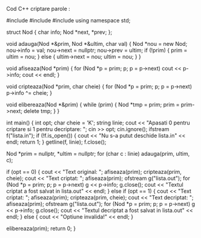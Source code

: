 Cod C++ criptare parole :


#include <iostream>
#include <fstream>
#include <string>
using namespace std;

struct Nod {
    char info;
    Nod *next, *prev;
};

void adauga(Nod *&prim, Nod *&ultim, char val) {
    Nod *nou = new Nod;
    nou->info = val;
    nou->next = nullptr;
    nou->prev = ultim;
    if (!prim) {
        prim = ultim = nou;
    } else {
        ultim->next = nou;
        ultim = nou;
    }
}

void afiseaza(Nod *prim) {
    for (Nod *p = prim; p; p = p->next)
        cout << p->info;
    cout << endl;
}

void cripteaza(Nod *prim, char cheie) {
    for (Nod *p = prim; p; p = p->next)
        p->info ^= cheie;
}

void elibereaza(Nod *&prim) {
    while (prim) {
        Nod *tmp = prim;
        prim = prim->next;
        delete tmp;
    }
}

int main() {
    int opt;
    char cheie = 'K';
    string linie;
    cout << "Apasati 0 pentru criptare si 1 pentru decriptare: ";
    cin >> opt;
    cin.ignore();
    ifstream f("lista.in");
    if (!f.is_open()) {
        cout << "Nu s-a putut deschide lista.in" << endl;
        return 1;
    }
    getline(f, linie);
    f.close();

  Nod *prim = nullptr, *ultim = nullptr;
  for (char c : linie)
        adauga(prim, ultim, c);

  if (opt == 0) {
        cout << "Text original:  ";
        afiseaza(prim);
        cripteaza(prim, cheie);
        cout << "Text criptat:   ";
        afiseaza(prim);
        ofstream g("lista.out");
        for (Nod *p = prim; p; p = p->next)
            g << p->info;
        g.close();
        cout << "Textul criptat a fost salvat in lista.out" << endl;
    } else if (opt == 1) {
        cout << "Text criptat:   ";
        afiseaza(prim);
        cripteaza(prim, cheie);
        cout << "Text decriptat: ";
        afiseaza(prim);
        ofstream g("lista.out");
        for (Nod *p = prim; p; p = p->next)
            g << p->info;
        g.close();
        cout << "Textul decriptat a fost salvat in lista.out" << endl;
    } else {
        cout << "Optiune invalida!" << endl;
    }

   elibereaza(prim);
    return 0;
}
